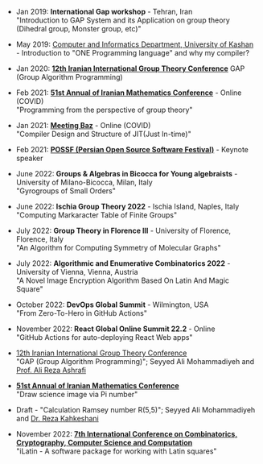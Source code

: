 *   Jan 2019: **International Gap workshop** - Tehran, Iran  
    "Introduction to GAP System and its Application on group theory (Dihedral group, Monster group, etc)"
  
*   May 2019: [Computer and Informatics Department, University of Kashan](https://kashanu.ac.ir/) - Introduction to "ONE Programming language" and why my compiler?
  
*   Jan 2020: **[12th Iranian International Group Theory Conference](https://igtc12.modares.ac.ir/)** GAP (Group Algorithm Programming)
  
*   Feb 2021: **[51st Annual of Iranian Mathematics Conference](https://aimc51.kashanu.ac.ir/)** - Online (COVID)  
    "Programming from the perspective of group theory"
  
*   Jan 2021: **[Meeting Baz](https://t.me/MeetingBazzz)** - Online (COVID)  
    "Compiler Design and Structure of JIT(Just In-time)"
  
*   Feb 2021: **[POSSF (Persian Open Source Software Festival)](https://possf.ir)** - Keynote speaker
  
*   June 2022: **Groups & Algebras in Bicocca for Young algebraists** - University of Milano-Bicocca, Milan, Italy  
    "Gyrogroups of Small Orders"
  
*   June 2022: **Ischia Group Theory 2022** - Ischia Island, Naples, Italy  
    "Computing Markaracter Table of Finite Groups"
  
*   July 2022: **Group Theory in Florence III** - University of Florence, Florence, Italy  
    "An Algorithm for Computing Symmetry of Molecular Graphs"
  
*   July 2022: **Algorithmic and Enumerative Combinatorics 2022** - University of Vienna, Vienna, Austria  
    "A Novel Image Encryption Algorithm Based On Latin And Magic Square"
  
*   October 2022: **DevOps Global Summit** - Wilmington, USA  
    "From Zero-To-Hero in GitHub Actions"
  
*   November 2022: **React Global Online Summit 22.2** - Online  
    "GitHub Actions for auto-deploying React Web apps"
  
*   [12th Iranian International Group Theory Conference](https://igtc12.modares.ac.ir/)  
    "GAP (Group Algorithm Programming)"; Seyyed Ali Mohammadiyeh and [Prof. Ali Reza Ashrafi](https://en.wikipedia.org/wiki/Ali_Reza_Ashrafi)
  
*   **[51st Annual of Iranian Mathematics Conference](https://igtc12.modares.ac.ir/)**  
    "Draw science image via Pi number"
  
*   Draft - "Calculation Ramsey number R(5,5)"; Seyyed Ali Mohammadiyeh and [Dr. Reza Kahkeshani](https://rezakahkeshani.ir/)
  
*   November 2022: **[7th International Conference on Combinatorics, Cryptography, Computer Science and Computation](http://i4c.iust.ac.ir/index.php?lang=en)**  
    "iLatin - A software package for working with Latin squares"
